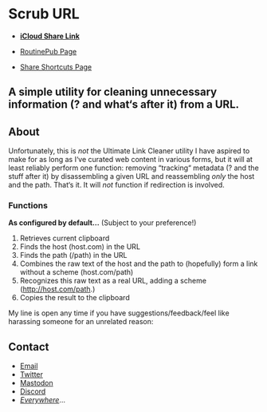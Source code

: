 # Scrub URL

* **[iCloud Share Link](https://www.icloud.com/shortcuts/cc96c0026e9e4824b3c67e04e126eaf5)**

* [RoutinePub Page](https://routinehub.co/shortcut/8783/)

* [Share Shortcuts Page](https://shareshortcuts.com/shortcuts/1275-scrub-url.html)

## A simple utility for cleaning unnecessary information (? and what‘s after it) from a URL.

## About

Unfortunately, this is *not* the Ultimate Link Cleaner utility I have aspired to make for as long as I‘ve curated web content in various forms, but it will at least reliably perform one function: removing “tracking“ metadata (? and the stuff after it) by disassembling a given URL and reassembling *only* the host and the path. That‘s it. It will *not* function if redirection is involved.

### Functions

**As configured by default...** 
(Subject to your preference!)

1. Retrieves current clipboard
2. Finds the host (host.com) in the URL
3. Finds the path (/path) in the URL
4. Combines the raw text of the host and the path to (hopefully) form a link without a scheme (host.com/path)
5. Recognizes this raw text as a real URL, adding a scheme (http://host.com/path.)
6. Copies the result to the clipboard

My line is open any time if you have suggestions/feedback/feel like harassing someone for an unrelated reason:

## Contact

* [Email](mailto:davidblue@extratone.com) 
* [Twitter](https://twitter.com/NeoYokel)
* [Mastodon](https://mastodon.social/@DavidBlue)
* [Discord](https://discord.gg/0b9KQUKP858b0iZF)
* [*Everywhere*](https://www.notion.so/rotund/9fdc8e9610b34b8f991ebc148b760055?v=c170b58650c04fbdb7adc551a73d16a7)...